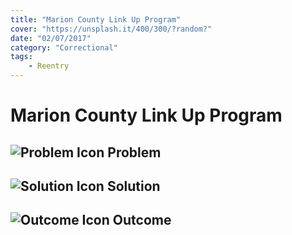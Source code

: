 ```yaml
---
title: "Marion County Link Up Program"
cover: "https://unsplash.it/400/300/?random?"
date: "02/07/2017"
category: "Correctional"
tags:
    - Reentry
---
```


# Marion County Link Up Program

## ![Problem Icon](https://github.com/google/material-design-icons/raw/master/alert/1x_web/ic_error_outline_black_48dp.png "Problem") Problem

## ![Solution Icon](https://github.com/google/material-design-icons/raw/master/action/1x_web/ic_lightbulb_outline_black_48dp.png "Solution") Solution

## ![Outcome Icon](https://github.com/google/material-design-icons/raw/master/action/1x_web/ic_view_list_black_48dp.png "Outcome") Outcome

